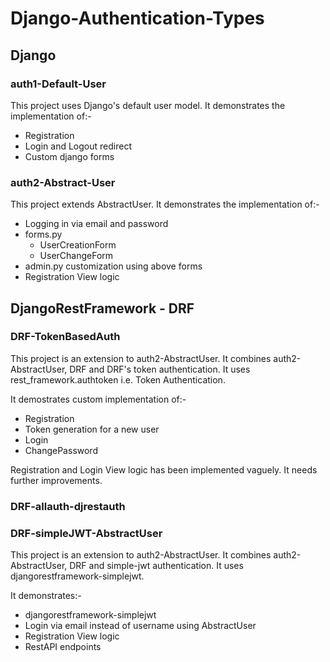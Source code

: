 # Django-Authentication-Types

## Django

### auth1-Default-User

This project uses Django's default user model. It demonstrates the implementation of:-

* Registration
* Login and Logout redirect
* Custom django forms

### auth2-Abstract-User

This project extends AbstractUser. It demonstrates the implementation of:-

* Logging in via email and password
* forms.py
  * UserCreationForm
  * UserChangeForm
* admin.py customization using above forms
* Registration View logic

## DjangoRestFramework - DRF

### DRF-TokenBasedAuth

This project is an extension to auth2-AbstractUser. It combines auth2-AbstractUser, DRF and DRF's token authentication.
It uses rest_framework.authtoken i.e. Token Authentication.

It demostrates custom implementation of:-

* Registration
* Token generation for a new user
* Login
* ChangePassword

Registration and Login View logic has been implemented vaguely. It needs further improvements.

### DRF-allauth-djrestauth

### DRF-simpleJWT-AbstractUser

This project is an extension to auth2-AbstractUser. It combines auth2-AbstractUser, DRF and simple-jwt authentication.
It uses djangorestframework-simplejwt.

It demonstrates:-

* djangorestframework-simplejwt
* Login via email instead of username using AbstractUser
* Registration View logic
* RestAPI endpoints
